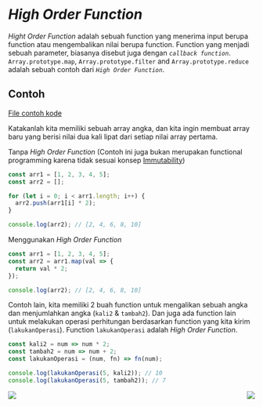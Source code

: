 # _High Order Function_

_Hight Order Function_ adalah sebuah function yang menerima input berupa function atau mengembalikan nilai berupa function. Function yang menjadi sebuah parameter, biasanya disebut juga dengan _`callback function`_. `Array.prototype.map`, `Array.prototype.filter` and `Array.prototype.reduce` adalah sebuah contoh dari _`High Order Function`_.

## Contoh

[File contoh kode](example.js)

Katakanlah kita memiliki sebuah array angka, dan kita ingin membuat array baru yang berisi nilai dua kali lipat dari setiap nilai array pertama.

Tanpa _High Order Function_ (Contoh ini juga bukan merupakan functional programming karena tidak sesuai konsep [Immutability](../006_Immutability))

```js
const arr1 = [1, 2, 3, 4, 5];
const arr2 = [];

for (let i = 0; i < arr1.length; i++) {
  arr2.push(arr1[i] * 2);
}

console.log(arr2); // [2, 4, 6, 8, 10]
```

Menggunakan _High Order Function_

```js
const arr1 = [1, 2, 3, 4, 5];
const arr2 = arr1.map(val => {
  return val * 2;
});

console.log(arr2); // [2, 4, 6, 8, 10]
```

Contoh lain, kita memiliki 2 buah function untuk mengalikan sebuah angka dan menjumlahkan angka (`kali2` & `tambah2`). Dan juga ada function lain untuk melakukan operasi perhitungan berdasarkan function yang kita kirim (`lakukanOperasi`). Function `lakukanOperasi` adalah _High Order Function_.

```js
const kali2 = num => num * 2;
const tambah2 = num => num + 2;
const lakukanOperasi = (num, fn) => fn(num);

console.log(lakukanOperasi(5, kali2)); // 10
console.log(lakukanOperasi(5, tambah2)); // 7
```

[<img align="left" src="https://api.bellshade.org/badge/navigation?badgeType=previous&text=Pure%20Function" />](../003_Pure_Function)

[<img align="right" src="https://api.bellshade.org/badge/navigation?badgeType=next&text=Composition" />](../005_Composition)
